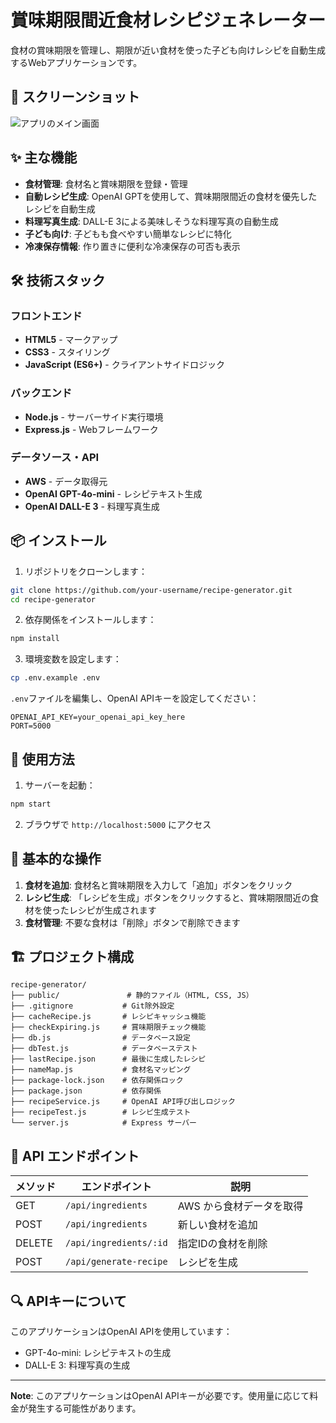 # 賞味期限間近食材レシピジェネレーター

食材の賞味期限を管理し、期限が近い食材を使った子ども向けレシピを自動生成するWebアプリケーションです。

## 📸 スクリーンショット

![アプリのメイン画面](screenshot.png)

## ✨ 主な機能

- **食材管理**: 食材名と賞味期限を登録・管理
- **自動レシピ生成**: OpenAI GPTを使用して、賞味期限間近の食材を優先したレシピを自動生成
- **料理写真生成**: DALL-E 3による美味しそうな料理写真の自動生成
- **子ども向け**: 子どもも食べやすい簡単なレシピに特化
- **冷凍保存情報**: 作り置きに便利な冷凍保存の可否も表示

## 🛠 技術スタック

### フロントエンド
- **HTML5** - マークアップ
- **CSS3** - スタイリング
- **JavaScript (ES6+)** - クライアントサイドロジック

### バックエンド
- **Node.js** - サーバーサイド実行環境
- **Express.js** - Webフレームワーク

### データソース・API
- **AWS** - データ取得元
- **OpenAI GPT-4o-mini** - レシピテキスト生成
- **OpenAI DALL-E 3** - 料理写真生成

## 📦 インストール

1. リポジトリをクローンします：
```bash
git clone https://github.com/your-username/recipe-generator.git
cd recipe-generator
```

2. 依存関係をインストールします：
```bash
npm install
```

3. 環境変数を設定します：
```bash
cp .env.example .env
```

`.env`ファイルを編集し、OpenAI APIキーを設定してください：
```env
OPENAI_API_KEY=your_openai_api_key_here
PORT=5000
```

## 🚀 使用方法

1. サーバーを起動：
```bash
npm start
```

2. ブラウザで `http://localhost:5000` にアクセス

## 📝 基本的な操作

1. **食材を追加**: 食材名と賞味期限を入力して「追加」ボタンをクリック
2. **レシピ生成**: 「レシピを生成」ボタンをクリックすると、賞味期限間近の食材を使ったレシピが生成されます
3. **食材管理**: 不要な食材は「削除」ボタンで削除できます

## 🏗 プロジェクト構成

```
recipe-generator/
├── public/               # 静的ファイル（HTML, CSS, JS）
├── .gitignore           # Git除外設定
├── cacheRecipe.js       # レシピキャッシュ機能
├── checkExpiring.js     # 賞味期限チェック機能
├── db.js                # データベース設定
├── dbTest.js            # データベーステスト
├── lastRecipe.json      # 最後に生成したレシピ
├── nameMap.js           # 食材名マッピング
├── package-lock.json    # 依存関係ロック
├── package.json         # 依存関係
├── recipeService.js     # OpenAI API呼び出しロジック
├── recipeTest.js        # レシピ生成テスト
└── server.js            # Express サーバー
```

## 🔧 API エンドポイント

| メソッド | エンドポイント | 説明 |
|---------|---------------|-----|
| GET | `/api/ingredients` | AWS から食材データを取得 |
| POST | `/api/ingredients` | 新しい食材を追加 |
| DELETE | `/api/ingredients/:id` | 指定IDの食材を削除 |
| POST | `/api/generate-recipe` | レシピを生成 |

## 🔍 APIキーについて

このアプリケーションはOpenAI APIを使用しています：
- GPT-4o-mini: レシピテキストの生成
- DALL-E 3: 料理写真の生成

---

**Note**: このアプリケーションはOpenAI APIキーが必要です。使用量に応じて料金が発生する可能性があります。